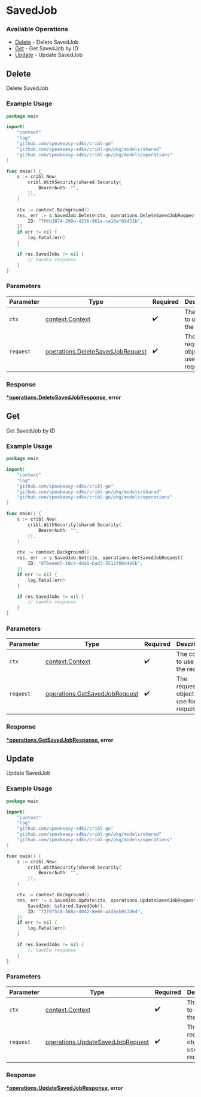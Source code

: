 # SavedJob

### Available Operations

* [Delete](#delete) - Delete SavedJob
* [Get](#get) - Get SavedJob by ID
* [Update](#update) - Update SavedJob

## Delete

Delete SavedJob

### Example Usage

```go
package main

import(
	"context"
	"log"
	"github.com/speakeasy-sdks/cribl-go"
	"github.com/speakeasy-sdks/cribl-go/pkg/models/shared"
	"github.com/speakeasy-sdks/cribl-go/pkg/models/operations"
)

func main() {
    s := cribl.New(
        cribl.WithSecurity(shared.Security{
            BearerAuth: "",
        }),
    )

    ctx := context.Background()
    res, err := s.SavedJob.Delete(ctx, operations.DeleteSavedJobRequest{
        ID: "70fb3874-290d-4336-961e-ca16ef89451b",
    })
    if err != nil {
        log.Fatal(err)
    }

    if res.SavedJobs != nil {
        // handle response
    }
}
```

### Parameters

| Parameter                                                                            | Type                                                                                 | Required                                                                             | Description                                                                          |
| ------------------------------------------------------------------------------------ | ------------------------------------------------------------------------------------ | ------------------------------------------------------------------------------------ | ------------------------------------------------------------------------------------ |
| `ctx`                                                                                | [context.Context](https://pkg.go.dev/context#Context)                                | :heavy_check_mark:                                                                   | The context to use for the request.                                                  |
| `request`                                                                            | [operations.DeleteSavedJobRequest](../../models/operations/deletesavedjobrequest.md) | :heavy_check_mark:                                                                   | The request object to use for the request.                                           |


### Response

**[*operations.DeleteSavedJobResponse](../../models/operations/deletesavedjobresponse.md), error**


## Get

Get SavedJob by ID

### Example Usage

```go
package main

import(
	"context"
	"log"
	"github.com/speakeasy-sdks/cribl-go"
	"github.com/speakeasy-sdks/cribl-go/pkg/models/shared"
	"github.com/speakeasy-sdks/cribl-go/pkg/models/operations"
)

func main() {
    s := cribl.New(
        cribl.WithSecurity(shared.Security{
            BearerAuth: "",
        }),
    )

    ctx := context.Background()
    res, err := s.SavedJob.Get(ctx, operations.GetSavedJobRequest{
        ID: "d76eeeb5-18c4-4da1-bad3-5512f06d4e5b",
    })
    if err != nil {
        log.Fatal(err)
    }

    if res.SavedJobs != nil {
        // handle response
    }
}
```

### Parameters

| Parameter                                                                      | Type                                                                           | Required                                                                       | Description                                                                    |
| ------------------------------------------------------------------------------ | ------------------------------------------------------------------------------ | ------------------------------------------------------------------------------ | ------------------------------------------------------------------------------ |
| `ctx`                                                                          | [context.Context](https://pkg.go.dev/context#Context)                          | :heavy_check_mark:                                                             | The context to use for the request.                                            |
| `request`                                                                      | [operations.GetSavedJobRequest](../../models/operations/getsavedjobrequest.md) | :heavy_check_mark:                                                             | The request object to use for the request.                                     |


### Response

**[*operations.GetSavedJobResponse](../../models/operations/getsavedjobresponse.md), error**


## Update

Update SavedJob

### Example Usage

```go
package main

import(
	"context"
	"log"
	"github.com/speakeasy-sdks/cribl-go"
	"github.com/speakeasy-sdks/cribl-go/pkg/models/shared"
	"github.com/speakeasy-sdks/cribl-go/pkg/models/operations"
)

func main() {
    s := cribl.New(
        cribl.WithSecurity(shared.Security{
            BearerAuth: "",
        }),
    )

    ctx := context.Background()
    res, err := s.SavedJob.Update(ctx, operations.UpdateSavedJobRequest{
        SavedJob: &shared.SavedJob{},
        ID: "72f0f548-568a-4042-8e00-a1d6eb943464",
    })
    if err != nil {
        log.Fatal(err)
    }

    if res.SavedJobs != nil {
        // handle response
    }
}
```

### Parameters

| Parameter                                                                            | Type                                                                                 | Required                                                                             | Description                                                                          |
| ------------------------------------------------------------------------------------ | ------------------------------------------------------------------------------------ | ------------------------------------------------------------------------------------ | ------------------------------------------------------------------------------------ |
| `ctx`                                                                                | [context.Context](https://pkg.go.dev/context#Context)                                | :heavy_check_mark:                                                                   | The context to use for the request.                                                  |
| `request`                                                                            | [operations.UpdateSavedJobRequest](../../models/operations/updatesavedjobrequest.md) | :heavy_check_mark:                                                                   | The request object to use for the request.                                           |


### Response

**[*operations.UpdateSavedJobResponse](../../models/operations/updatesavedjobresponse.md), error**

